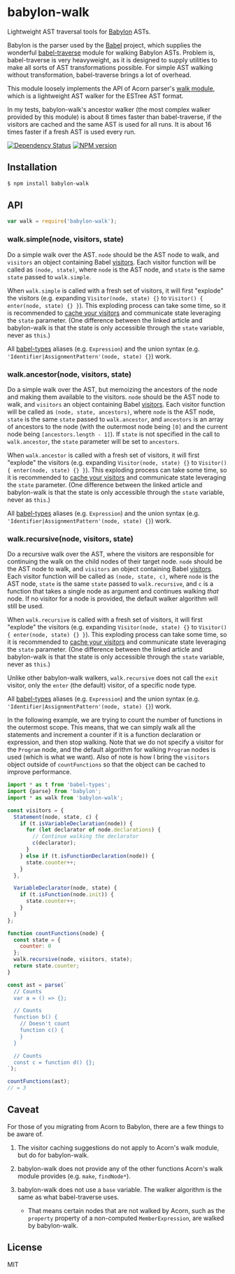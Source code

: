 # babylon-walk

Lightweight AST traversal tools for [Babylon] ASTs.

Babylon is the parser used by the [Babel] project, which supplies the wonderful [babel-traverse] module for walking Babylon ASTs. Problem is, babel-traverse is very heavyweight, as it is designed to supply utilities to make all sorts of AST transformations possible. For simple AST walking without transformation, babel-traverse brings a lot of overhead.

This module loosely implements the API of Acorn parser's [walk module], which is a lightweight AST walker for the ESTree AST format.

In my tests, babylon-walk's ancestor walker (the most complex walker provided by this module) is about 8 times faster than babel-traverse, if the visitors are cached and the same AST is used for all runs. It is about 16 times faster if a fresh AST is used every run.

[![Dependency Status](https://img.shields.io/david/pugjs/babylon-walk.svg)](https://david-dm.org/pugjs/babylon-walk)
[![NPM version](https://img.shields.io/npm/v/babylon-walk.svg)](https://www.npmjs.com/package/babylon-walk)

[Babylon]: https://github.com/babel/babylon
[Babel]: https://babeljs.io/
[babel-traverse]: https://github.com/thejameskyle/babel-handbook/blob/master/translations/en/plugin-handbook.md#toc-babel-traverse
[walk module]: https://github.com/ternjs/acorn#distwalkjs

## Installation

```sh
$ npm install babylon-walk
```

## API

```js
var walk = require('babylon-walk');
```

### walk.simple(node, visitors, state)

Do a simple walk over the AST. `node` should be the AST node to walk, and `visitors` an object containing Babel [visitors]. Each visitor function will be called as `(node, state)`, where `node` is the AST node, and `state` is the same `state` passed to `walk.simple`.

When `walk.simple` is called with a fresh set of visitors, it will first "explode" the visitors (e.g. expanding `Visitor(node, state) {}` to `Visitor() { enter(node, state) {} }`). This exploding process can take some time, so it is recommended to [cache your visitors] and communicate state leveraging the `state` parameter. (One difference between the linked article and babylon-walk is that the state is only accessible through the `state` variable, never as `this`.)

All [babel-types] aliases (e.g. `Expression`) and the union syntax (e.g. `'Identifier|AssignmentPattern'(node, state) {}`) work.

### walk.ancestor(node, visitors, state)

Do a simple walk over the AST, but memoizing the ancestors of the node and making them available to the visitors. `node` should be the AST node to walk, and `visitors` an object containing Babel [visitors]. Each visitor function will be called as `(node, state, ancestors)`, where `node` is the AST node, `state` is the same `state` passed to `walk.ancestor`, and `ancestors` is an array of ancestors to the node (with the outermost node being `[0]` and the current node being `[ancestors.length - 1]`). If `state` is not specified in the call to `walk.ancestor`, the `state` parameter will be set to `ancestors`.

When `walk.ancestor` is called with a fresh set of visitors, it will first "explode" the visitors (e.g. expanding `Visitor(node, state) {}` to `Visitor() { enter(node, state) {} }`). This exploding process can take some time, so it is recommended to [cache your visitors] and communicate state leveraging the `state` parameter. (One difference between the linked article and babylon-walk is that the state is only accessible through the `state` variable, never as `this`.)

All [babel-types] aliases (e.g. `Expression`) and the union syntax (e.g. `'Identifier|AssignmentPattern'(node, state) {}`) work.

### walk.recursive(node, visitors, state)

Do a recursive walk over the AST, where the visitors are responsible for continuing the walk on the child nodes of their target node. `node` should be the AST node to walk, and `visitors` an object containing Babel [visitors]. Each visitor function will be called as `(node, state, c)`, where `node` is the AST node, `state` is the same `state` passed to `walk.recursive`, and `c` is a function that takes a single node as argument and continues walking _that_ node. If no visitor for a node is provided, the default walker algorithm will still be used.

When `walk.recursive` is called with a fresh set of visitors, it will first "explode" the visitors (e.g. expanding `Visitor(node, state) {}` to `Visitor() { enter(node, state) {} }`). This exploding process can take some time, so it is recommended to [cache your visitors] and communicate state leveraging the `state` parameter. (One difference between the linked article and babylon-walk is that the state is only accessible through the `state` variable, never as `this`.)

Unlike other babylon-walk walkers, `walk.recursive` does not call the `exit` visitor, only the `enter` (the default) visitor, of a specific node type.

All [babel-types] aliases (e.g. `Expression`) and the union syntax (e.g. `'Identifier|AssignmentPattern'(node, state) {}`) work.

In the following example, we are trying to count the number of functions in the outermost scope. This means, that we can simply walk all the statements and increment a counter if it is a function declaration or expression, and then stop walking. Note that we do not specify a visitor for the `Program` node, and the default algorithm for walking `Program` nodes is used (which is what we want). Also of note is how I bring the `visitors` object outside of `countFunctions` so that the object can be cached to improve performance.

```js
import * as t from 'babel-types';
import {parse} from 'babylon';
import * as walk from 'babylon-walk';

const visitors = {
  Statement(node, state, c) {
    if (t.isVariableDeclaration(node)) {
      for (let declarator of node.declarations) {
        // Continue walking the declarator
        c(declarator);
      }
    } else if (t.isFunctionDeclaration(node)) {
      state.counter++;
    }
  },

  VariableDeclarator(node, state) {
    if (t.isFunction(node.init)) {
      state.counter++;
    }
  }
};

function countFunctions(node) {
  const state = {
    counter: 0
  };
  walk.recursive(node, visitors, state);
  return state.counter;
}

const ast = parse(`
  // Counts
  var a = () => {};

  // Counts
  function b() {
    // Doesn't count
    function c() {
    }
  }

  // Counts
  const c = function d() {};
`);

countFunctions(ast);
// = 3
```

[babel-types]: https://github.com/babel/babel/tree/master/packages/babel-types
[cache your visitors]: https://github.com/thejameskyle/babel-handbook/blob/master/translations/en/plugin-handbook.md#toc-optimizing-nested-visitors
[visitors]: https://github.com/thejameskyle/babel-handbook/blob/master/translations/en/plugin-handbook.md#toc-visitors

## Caveat

For those of you migrating from Acorn to Babylon, there are a few things to be aware of.

1. The visitor caching suggestions do not apply to Acorn's walk module, but do for babylon-walk.

2. babylon-walk does not provide any of the other functions Acorn's walk module provides (e.g. `make`, `findNode*`).

3. babylon-walk does not use a `base` variable. The walker algorithm is the same as what babel-traverse uses.
   - That means certain nodes that are not walked by Acorn, such as the `property` property of a non-computed `MemberExpression`, are walked by babylon-walk.

## License

  MIT
